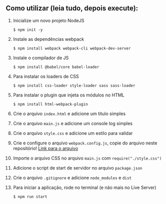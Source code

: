 ## Como utilizar (leia tudo, depois execute):

1. Inicialize um novo projeto NodeJS
    ```
    $ npm init -y
    ```

2. Instale as dependências webpack
    ```
    $ npm install webpack webpack-cli webpack-dev-server
    ```

3. Instale o compilador de JS
    ```
    $ npm install @babel/core babel-loader
    ```

4. Para instalar os loaders de CSS
    ```
    $ npm install css-loader style-loader sass sass-loader
    ```

5. Para instalar o plugin que injeta os módulos no HTML
    ```
    $ npm install html-webpack-plugin
    ```

6. Crie o arquivo `index.html` e adicione um título simples

7. Crie o arquivo `main.js` e adicione um console log simples

8. Crie o arquivo `style.css` e adicione um estilo para validar

9. Crie e configure o arquivo `webpack.config.js`, copie do arquivo neste repositório! [Link para o arquivo](https://github.com/sabino-aulas/config-webpack/blob/master/webpack.config.js)

10. Importe o arquivo CSS no arquivo `main.js` com `require("./style.css")`

11. Adicione o script de start de servidor no arquivo `package.json`

12. Crie o arquivo `.gitignore` e adicione `node_modules` e `dist`

13. Para iniciar a aplicação, rode no terminal (e não mais no Live Server)
     ```
     $ npm run start
     ```